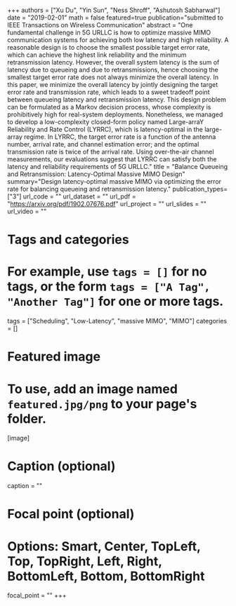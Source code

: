 +++
authors = ["Xu Du", "Yin Sun", "Ness Shroff", "Ashutosh Sabharwal"]
date = "2019-02-01"
math = false
featured=true
publication="submitted to IEEE Transactions on Wireless Communication"
abstract = "One fundamental challenge in 5G URLLC is how to optimize massive MIMO communication systems for achieving both low latency and high reliability. A reasonable design is to choose the smallest possible target error rate, which can achieve the highest link reliability and the minimum retransmission latency. However, the overall system latency is the sum of latency due to queueing and due to retransmissions, hence choosing the smallest target error rate does not always minimize the overall latency. In this paper, we minimize the overall latency by jointly designing the target error rate and transmission rate, which leads to a sweet tradeoff point between queueing latency and retransmission latency. This design problem can be formulated as a Markov decision process, whose complexity is prohibitively high for real-system deployments. Nonetheless, we managed to develop a low-complexity closed-form policy named Large-arraY Reliability and Rate Control (LYRRC), which is latency-optimal in the large-array regime. In LYRRC, the target error rate is a function of the antenna number, arrival rate, and channel estimation error; and the optimal transmission rate is twice of the arrival rate. Using over-the-air channel measurements, our evaluations suggest that LYRRC can satisfy both the latency and reliability requirements of 5G URLLC."
title = "Balance Queueing and Retransmission: Latency-Optimal Massive MIMO Design"
summary="Design latency-optimal massive MIMO via optimizing the error rate for balancing queueing and retransmission latency."
publication_types=["3"]
url_code = ""
url_dataset = ""
url_pdf = "https://arxiv.org/pdf/1902.07676.pdf"
url_project = ""
url_slides = ""
url_video = ""

# Tags and categories
# For example, use `tags = []` for no tags, or the form `tags = ["A Tag", "Another Tag"]` for one or more tags.
tags = ["Scheduling", "Low-Latency", "massive MIMO", "MIMO"]
categories = []

# Featured image
# To use, add an image named `featured.jpg/png` to your page's folder.
[image]
  # Caption (optional)
  caption = ""

  # Focal point (optional)
  # Options: Smart, Center, TopLeft, Top, TopRight, Left, Right, BottomLeft, Bottom, BottomRight
  focal_point = ""
+++
